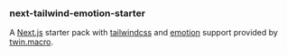 ### next-tailwind-emotion-starter

A [Next.js](https://nextjs.org/) starter pack with [tailwindcss](https://tailwindcss.com/) and [emotion](https://emotion.sh) support provided by [twin.macro](npmjs.com/twin.macro).